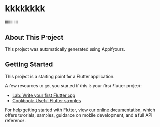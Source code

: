 # kkkkkkkk

 llllllllllll

## About This Project
This project was automatically generated using Appifyours.

## Getting Started
This project is a starting point for a Flutter application.

A few resources to get you started if this is your first Flutter project:

- [Lab: Write your first Flutter app](https://docs.flutter.dev/get-started/codelab)
- [Cookbook: Useful Flutter samples](https://docs.flutter.dev/cookbook)

For help getting started with Flutter, view our
[online documentation](https://docs.flutter.dev/), which offers tutorials,
samples, guidance on mobile development, and a full API reference.
